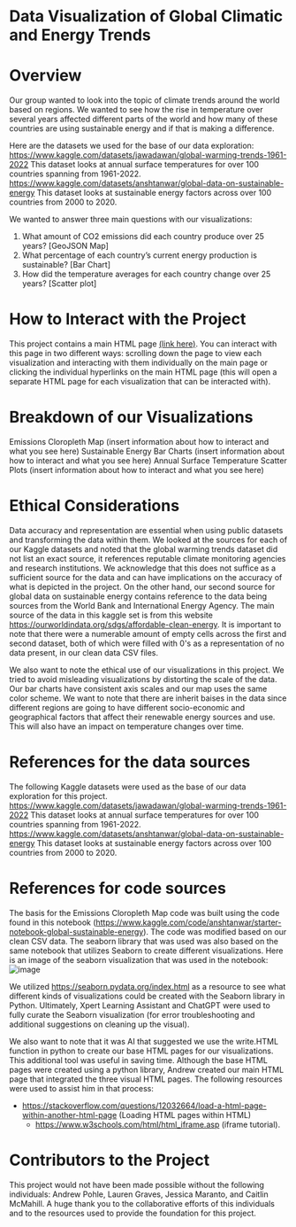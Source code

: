 # Data Visualization of Global Climatic and Energy Trends

# Overview
  Our group wanted to look into the topic of climate trends around the world based on regions. We wanted to see how the rise in temperature over several years affected different parts of the world and how many of these countries are using sustainable energy and if that is making a difference.

Here are the datasets we used for the base of our data exploration:
https://www.kaggle.com/datasets/jawadawan/global-warming-trends-1961-2022 
This dataset looks at annual surface temperatures for over 100 countries spanning from 1961-2022. 
https://www.kaggle.com/datasets/anshtanwar/global-data-on-sustainable-energy
This dataset looks at sustainable energy factors across over 100 countries from 2000 to 2020. 

We wanted to answer three main questions with our visualizations:
1. What amount of CO2 emissions did each country produce over 25 years? [GeoJSON Map]
2. What percentage of each country’s current energy production is sustainable? [Bar Chart]
3. How did the temperature averages for each country change over 25 years? [Scatter plot]

# How to Interact with the Project
  This project contains a main HTML page [(link here)](https://laureng97.github.io/Project-3/). You can interact with this page in two different ways: scrolling down the page to view each visualization and interacting with them individually on the main page or clicking the individual hyperlinks on the main HTML page (this will open a separate HTML page for each visualization that can be interacted with).

# Breakdown of our Visualizations
Emissions Cloropleth Map
(insert information about how to interact and what you see here)
Sustainable Energy Bar Charts
(insert information about how to interact and what you see here)
Annual Surface Temperature Scatter Plots
(insert information about how to interact and what you see here)

# Ethical Considerations
  Data accuracy and representation are essential when using public datasets and transforming the data within them. We looked at the sources for each of our Kaggle datasets and noted that the global warming trends dataset did not list an exact source, it references reputable climate monitoring agencies and research institutions. We acknowledge that this does not suffice as a sufficient source for the data and can have implications on the accuracy of what is depicted in the project. On the other hand, our second source for global data on sustainable energy contains reference to the data being sources from the World Bank and International Energy Agency. The main source of the data in this kaggle set is from this website
https://ourworldindata.org/sdgs/affordable-clean-energy. It is important to note that there were a numerable amount of empty cells across the first and second dataset, both of which were filled with 0's as a representation of no data present, in our clean data CSV files. 

  We also want to note the ethical use of our visualizations in this project. We tried to avoid misleading visualizations by distorting the scale of the data. Our bar charts have consistent axis scales and our map uses the same color scheme. We want to note that there are inherit baises in the data since different regions are going to have different socio-economic and geographical factors that affect their renewable energy sources and use. This will also have an impact on temperature changes over time. 

# References for the data sources
  The following Kaggle datasets were used as the base of our data exploration for this project.   
https://www.kaggle.com/datasets/jawadawan/global-warming-trends-1961-2022 
This dataset looks at annual surface temperatures for over 100 countries spanning from 1961-2022. 
https://www.kaggle.com/datasets/anshtanwar/global-data-on-sustainable-energy
This dataset looks at sustainable energy factors across over 100 countries from 2000 to 2020. 

# References for code sources
The basis for the Emissions Cloropleth Map code was built using the code found in this notebook (https://www.kaggle.com/code/anshtanwar/starter-notebook-global-sustainable-energy). The code was modified based on our clean CSV data. The seaborn library that was used was also based on the same notebook that utilizes Seaborn to create different visualizations. Here is an image of the seaborn visualization that was used in the notebook: 
![image](https://github.com/user-attachments/assets/4bd43d60-18d1-4960-bfd6-7c67fb91170e)

We utilized https://seaborn.pydata.org/index.html as a resource to see what different kinds of visualizations could be created with the Seaborn library in Python. Ultimately, Xpert Learning Assistant and ChatGPT were used to fully curate the Seaborn visualization (for error troubleshooting and additional suggestions on cleaning up the visual). 

We also want to note that it was AI that suggested we use the write.HTML function in python to create our base HTML pages for our visualizations. This additional tool was useful in saving time. Although the base HTML pages were created using a python library, Andrew created our main HTML page that integrated the three visual HTML pages. The following resources were used to assist him in that process:
- https://stackoverflow.com/questions/12032664/load-a-html-page-within-another-html-page (Loading HTML pages within HTML)
  - https://www.w3schools.com/html/html_iframe.asp (iframe tutorial). 

# Contributors to the Project
This project would not have been made possible without the following individuals: Andrew Pohle, Lauren Graves, Jessica Maranto, and Caitlin McMahill. A huge thank you to the collaborative efforts of this individuals and to the resources used to provide the foundation for this project.



  




